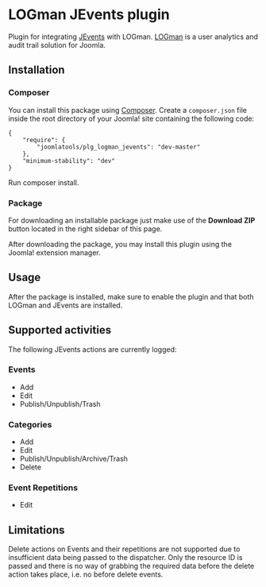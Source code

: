 LOGman JEvents plugin
========================

Plugin for integrating [JEvents](https://www.jevents.net/) with LOGman. [LOGman](http://joomlatools.com/logman) is a user analytics and audit trail solution for Joomla.

## Installation

### Composer

You can install this package using [Composer](https://getcomposer.org/). Create a `composer.json` file inside the root directory of your Joomla! site containing the following code:

```
{
    "require": {        
        "joomlatools/plg_logman_jevents": "dev-master"
    },
    "minimum-stability": "dev"
}
```

Run composer install.

### Package

For downloading an installable package just make use of the **Download ZIP** button located in the right sidebar of this page.

After downloading the package, you may install this plugin using the Joomla! extension manager.

## Usage

After the package is installed, make sure to enable the plugin and that both LOGman and JEvents are installed.

## Supported activities

The following JEvents actions are currently logged:

### Events

* Add
* Edit
* Publish/Unpublish/Trash

### Categories

* Add
* Edit
* Publish/Unpublish/Archive/Trash
* Delete

### Event Repetitions

* Edit

## Limitations

Delete actions on Events and their repetitions are not supported due to insufficient data being passed to the dispatcher. Only the resource ID is passed and there is no way of grabbing the required data before the delete action takes place, i.e. no before delete events.